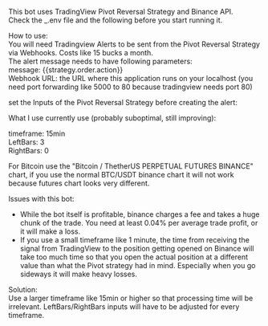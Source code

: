 This bot uses TradingView Pivot Reversal Strategy and Binance API.  
Check the _.env file and the following before you start running it.  


How to use:  
You will need Tradingview Alerts to be sent from the Pivot Reversal Strategy via Webhooks. Costs like 15 bucks a month.  
The alert message needs to have following parameters:  
message: {{strategy.order.action}}  
Webhook URL: the URL where this application runs on your localhost (you need port forwarding like 5000 to 80 because tradingview needs port 80)  
  
set the Inputs of the Pivot Reversal Strategy before creating the alert:  
  
What I use currently use (probably suboptimal, still improving):  
  
timeframe: 15min  
LeftBars: 3  
RightBars: 0  

For Bitcoin use the "Bitcoin / ThetherUS PERPETUAL FUTURES BINANCE" chart, if you use the normal BTC/USDT binance chart it will not work because futures chart looks very different.  


Issues with this bot:  
- While the bot itself is profitable, binance charges a fee and takes a huge chunk of the trade. You need at least 0.04% per average trade profit, or it will make a loss.
- If you use a small timeframe like 1 minute, the time from receiving the signal from TradingView to the position getting opened on Binance will take too much time so that you open the actual position at a different value than what the Pivot strategy had in mind. Especially when you go sideways it will make heavy losses.  
  
Solution:  
Use a larger timeframe like 15min or higher so that processing time will be irrelevant. LeftBars/RightBars inputs will have to be adjusted for every timeframe.
